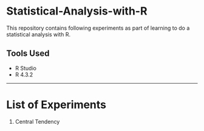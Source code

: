 # Statistical-Analysis-with-R

This repository contains following experiments as part of learning to do a statistical analysis with R.


## Tools Used

- R Studio
- R 4.3.2


---
# List of Experiments
1. Central Tendency
